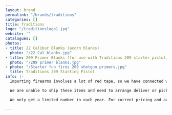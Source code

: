 ```yaml
---
layout: brand
permalink: "/brands/traditions"
categories: []
title: Traditions
logo: "/traditionslogo1.jpg"
website: ''
catalogues: []
photos:
- title: 22 Calibur Blanks (acorn blanks)
  photo: "/22 Cal blanks.jpg"
- title: 209 Primer Blanks (for use with Traditions 209 starter pistol)
  photo: "/209 primer blanks.jpg"
- photo: "/Starter fun fires 209 shotgun primers.jpg"
  title: Traditions 209 Starting Pistol
info: |-
  Importing firearms involves a lot of red tape, so we have connected with a supplier that is able to get **Traditions Starter Pistols and Blanks** in for us, taking care of that hassle.

  We are unable to ship these items and need to arrange deliver or pick up.

  We only get a limited number in each year. For current pricing and availability please check our [Promotions page](https://balticathletics.com/promotions/).

---
```

